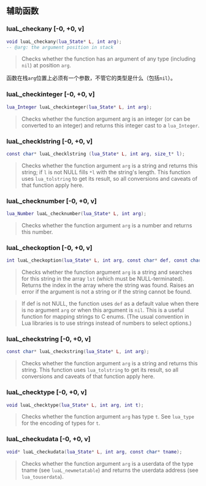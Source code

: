 
## 辅助函数

### luaL_checkany [-0, +0, v]
```lua
void luaL_checkany(lua_State* L, int arg);
-- @arg: the argument position in stack
```
> Checks whether the function has an argument of any type (including `nil`) at position `arg`.

函数在栈`arg`位置上必须有一个参数，不管它的类型是什么（包括`nil`）。

### luaL_checkinteger [-0, +0, v]
```lua
lua_Integer luaL_checkinteger(lua_State* L, int arg);
```
> Checks whether the function argument arg is an integer (or can be converted to an integer) 
and returns this integer cast to a `lua_Integer`.

### luaL_checklstring [-0, +0, v]
```lua
const char* luaL_checklstring (lua_State* L, int arg, size_t* l);
```
> Checks whether the function argument `arg` is a string and returns this string; 
if `l` is not NULL fills `*l` with the string's length.
This function uses `lua_tolstring` to get its result, so all conversions and caveats of that function apply here.

### luaL_checknumber [-0, +0, v]
```lua
lua_Number luaL_checknumber(lua_State* L, int arg);
```
> Checks whether the function argument `arg` is a number and returns this number.

### luaL_checkoption [-0, +0, v]
```lua
int luaL_checkoption(lua_State* L, int arg, const char* def, const char* const lst[]);
```
> Checks whether the function argument `arg` is a string and 
searches for this string in the array `lst` (which must be NULL-terminated). 
Returns the index in the array where the string was found. 
Raises an error if the argument is not a string or if the string cannot be found.

> If def is not NULL, the function uses `def` as a default value 
when there is no argument `arg` or when this argument is `nil`.
This is a useful function for mapping strings to C enums. 
(The usual convention in Lua libraries is to use strings instead of numbers to select options.)

### luaL_checkstring [-0, +0, v]
```lua
const char* luaL_checkstring(lua_State* L, int arg);
```
> Checks whether the function argument `arg` is a string and returns this string.
This function uses `lua_tolstring` to get its result, so all conversions and caveats of that function apply here.

### luaL_checktype [-0, +0, v]
```lua
void luaL_checktype(lua_State* L, int arg, int t);
```
> Checks whether the function argument `arg` has type `t`. 
See `lua_type` for the encoding of types for `t`.

### luaL_checkudata [-0, +0, v]
```lua
void* luaL_checkudata(lua_State* L, int arg, const char* tname);
```
> Checks whether the function argument `arg` is a userdata of the type tname (see `luaL_newmetatable`) 
and returns the userdata address (see `lua_touserdata`).

